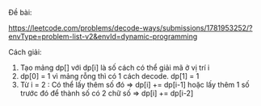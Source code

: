 Đề bài:

https://leetcode.com/problems/decode-ways/submissions/1781953252/?envType=problem-list-v2&envId=dynamic-programming

Cách giải: 
1. Tạo mảng dp[] với dp[i] là số cách có thể giải mã ở vị trí i
2. dp[0] = 1 vì mảng rỗng thì có 1 cách decode. dp[1] = 1 
3. Từ i = 2 : Có thể lấy thêm số đó => dp[i] += dp[i-1] hoặc lấy thêm 1 số trước đó để thành số có 2 chữ số => dp[i] += dp[i-2]